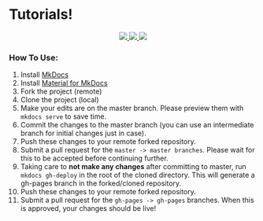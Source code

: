 # Tutorials!

<p align="center">
<a href="https://github.com/WVarduinoclub/tutorials"> <img src="https://img.shields.io/badge/License-GPLv3-blue.svg"> </a>
<a href="https://github.com/WVarduinoclub/tutorials"> <img src="https://img.shields.io/badge/Maintained%3F-yes-orange.svg"> </a>
<a href="https://github.com/WVarduinoclub/tutorials"> <img src="https://img.shields.io/badge/contributions-welcome-brightgreen.svg?style=flat"> </a>
</p>

### How To Use:

1. Install [MkDocs](https://www.mkdocs.org/#getting-started)
2. Install [Material for MkDocs](https://github.com/squidfunk/mkdocs-material)
3. Fork the project (remote)
4. Clone the project (local)
5. Make your edits are on the master branch. Please preview them with `mkdocs serve` to save time.
6. Commit the changes to the master branch (you can use an intermediate branch for initial changes just in case). 
7. Push these changes to your remote forked repository. 
8. Submit a pull request for the `master -> master branches`. Please wait for this to be accepted before continuing further.
9. Taking care to __not make any changes__ after committing to master, run `mkdocs gh-deploy` in the root of the 
cloned directory. This will generate a gh-pages branch in the forked/cloned repository. 
10. Push these changes to your remote forked repository.
11. Submit a pull request for the `gh-pages -> gh-pages` branches. When this is approved, your changes should be live!